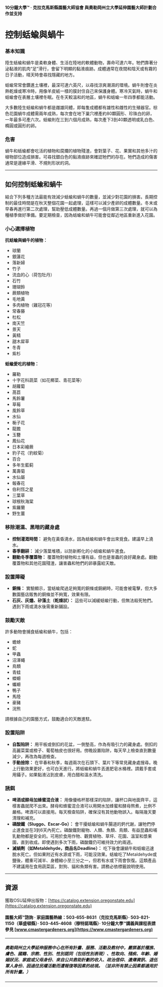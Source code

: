 #### 10分鐘大學™ · 克拉克馬斯縣園藝大師協會 與奧勒岡州立大學延伸園藝大師計劃合作並支持

# 控制蛞蝓與蝸牛

### 基本知識

陸生蛞蝓和蝸牛是柔軟身體、生活在陸地的軟體動物，壽命可達六年。牠們靠著分泌黏液的肌肉“足”滑行，會留下明顯的黏液痕跡。成體通常在夜間和陰天或有霧的日子活動，晴天時會尋找隱藏的地方。

蛞蝓常常會鑽進土壤裡，最深可達六英尺，以尋找涼爽潮濕的環境。蝸牛則會在炎熱乾燥或寒冷時，用像羊皮紙一樣的膜封住自己來保護身體。寒冷天氣時，蝸牛和蛞蝓會在表層土壤裡冬眠。在冬天較溫和的地區，蝸牛和蛞蝓一年四季都能活動。

大多數陸生蛞蝓和蝸牛都是雌雄同體，即每隻成體都有雄性和雌性的生殖器官。棕色花園蝸牛成體需兩年成熟，每次會在地下巢穴裡產約80顆圓形、珍珠白的卵，一年最多可產六次。蛞蝓則在三到六個月成熟，每次產下3到40顆透明或乳白色、橢圓或圓形的卵。

### 危害

蝸牛和蛞蝓都會吃活的植物和腐爛的植物殘渣，會對葉子、花、果實和其他多汁的植物部位造成損害。可尋找銀白色的黏液痕跡來確認牠們的存在。牠們造成的傷害通常是邊緣平滑、不規則形狀的洞。

---

## 如何控制蛞蝓和蝸牛

結合下列多種方法最能有效減少蛞蝓和蝸牛的數量，並減少對花園的損害。長期控制的最佳時間是在秋天整個花園一起處理，這樣可以減少產卵的成體數量。冬末或早春再進行第二次處理，幫助壓低成體數量。再過一個月做第三次處理，就可以為種植季做好準備。要定期檢查，因為蛞蝓和蝸牛可能會從鄰近地區重新進入花園。

### 小心選擇植物

**抗蛞蝓與蝸牛的植物：**
- 球蘭
- 銀蓮花
- 落新婦
- 竹子
- 流血的心（荷包牡丹）
- 石竹
- 珊瑚鈴
- 蕨類植物
- 毛地黃
- 多肉植物（雞冠花等）
- 常春藤
- 杜松
- 南天竺
- 景天
- 黃精
- 甜木犀草
- 冬青
- 紫杉

**蛞蝓愛吃的植物：**
- 羅勒
- 十字花科蔬菜（如花椰菜、青花菜等）
- 胡蘿蔔
- 萵苣
- 馬鈴薯
- 草莓
- 風鈴草
- 水仙
- 梔子花
- 龍膽
- 玉簪
- 鳳仙花
- 日本彩繪蕨
- 豹子花（豹紋菊）
- 百合
- 多年生藍蓟
- 萬壽菊
- 水仙屬
- 報春花
- 伯利恆之星
- 三葉草
- 球根秋海棠
- 紫羅蘭
- 野生薑

### 移除潮濕、黑暗的藏身處

- **控制灌溉時間：** 避免在黃昏澆水，因為蛞蝓和蝸牛會出來覓食。建議早上澆水。
- **春季翻耕：** 減少落葉堆積，以防新孵化的小蛞蝓和蝸牛進食。
- **翻動冬季覆蓋物：** 覆蓋物對植物和土壤有益，但也是害蟲的良好藏身處。翻動覆蓋物和其他花園殘渣，讓害蟲和牠們的卵暴露給天敵。

### 設置障礙

- **銅條：** 實驗顯示，當蛞蝓爬過足夠寬的銅條或銅網時，可能會被電擊，但大多數園藝店販售的銅條並不夠寬，效果有限。
- **石灰、灰燼、矽藻土（乾燥狀）：** 這些可以減緩蛞蝓行動，但無法殺死牠們。遇到下雨或澆水後需重新鋪設。

### 鼓勵天敵

許多動物會捕食蛞蝓和蝸牛，包括：
- 蟾蜍
- 蛇
- 甲蟲
- 沼澤蠅
- 鳥類
- 青蛙
- 蠑螈
- 蠵螈
- 鴨子
- 馬陸
- 豪豬
- 浣熊

請根據自己的園藝方式，鼓勵適合的天敵進駐。

### 設置陷阱

- **自製陷阱：** 用平板或倒扣的花盆，一側墊高，作為有吸引力的藏身處。倒扣的高麗菜葉或橙子、葡萄柚皮也很好用。傍晚設置陷阱，每天早上檢查直到數量減少，再改為每週檢查。
- **手動撿除：** 在早春和秋季，每週兩次在石頭下、葉片下等常見藏身處搜尋。晚上行動效果更好，也可白天進行。將蛞蝓和蝸牛丟進肥皂水桶裡。請戴手套或用鑷子。如果黏液沾到皮膚，用白醋和溫水清洗。

### 誘餌

- **啤酒或酵母加蜂蜜混合液：** 用像優格杯那樣深的陷阱，讓杯口與地面齊平，這樣害蟲就爬不出來。酵母和蜂蜜混合液可以用開水加蜂蜜和酵母熬煮，比例不嚴格。啤酒可以直接用。每天檢查陷阱，確保沒有其他動物誤入。每隔幾天要清理和補充。
- **磷酸鐵（Sluggo、Escar-Go）：** 會干擾蛞蝓和蝸牛腸道的鈣代謝，讓牠們停止進食並在3到6天內死亡。磷酸鐵對寵物、人類、魚類、鳥類、有益昆蟲和哺乳動物都是安全的。可用於食用作物、觀賞植物、草坪、花園、溫室和漿果園，直到收成。即使遇到多次下雨，磷酸鐵仍可維持效力約兩週。
- **滅蝸劑（如Metaldehyde，商品名Deadline）：** 吃下後會讓蝸牛和蛞蝓迅速脫水死亡。但如果附近有水源或下雨，可能沒效果。蛞蝓吃了Metaldehyde或鹽後，體重可減半、身體縮小至三分之一，但若有水或下雨會恢復。這類產品不建議用在食用蔬菜區，對狗、貓和魚類有害。請務必依標籤說明使用。

---

## 資源

獲取OSU延伸出版物：[https://catalog.extension.oregonstate.edu](https://catalog.extension.oregonstate.edu)

#### 園藝大師™諮詢 · 家庭園藝熱線：503-655-8631（克拉克馬斯縣）· 503-821-1150（華盛頓縣）· 503-445-4608（穆特諾瑪縣）· 10分鐘大學™講義與課程表請參見 [www.cmastergardeners.org](https://www.cmastergardeners.org)

---

##### 奧勒岡州立大學延伸服務中心在所有計畫、服務、活動及教材中，嚴禁基於種族、膚色、國籍、宗教、性別、性別認同（包括性別表現）、性取向、殘疾、年齡、婚姻狀況、家庭或父母身份、來自公共救助計劃的收入、政治信仰、遺傳資訊、退伍軍人身份、因過往民權活動而遭報復等因素的歧視。（並非所有禁止因素都適用於所有計畫。）
---